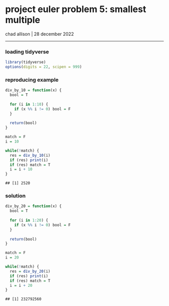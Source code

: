 project euler problem 5: smallest multiple
================
chad allison \| 28 december 2022

------------------------------------------------------------------------

### loading tidyverse

``` r
library(tidyverse)
options(digits = 22, scipen = 999)
```

### reproducing example

``` r
div_by_10 = function(x) {
  bool = T
  
  for (i in 1:10) {
    if (x %% i != 0) bool = F
  }
  
  return(bool)
}

match = F
i = 10

while(!match) {
  res = div_by_10(i)
  if (res) print(i)
  if (res) match = T
  i = i + 10
}
```

    ## [1] 2520

### solution

``` r
div_by_20 = function(x) {
  bool = T
  
  for (i in 1:20) {
    if (x %% i != 0) bool = F
  }
  
  return(bool)
}

match = F
i = 20

while(!match) {
  res = div_by_20(i)
  if (res) print(i)
  if (res) match = T
  i = i + 20
}
```

    ## [1] 232792560
